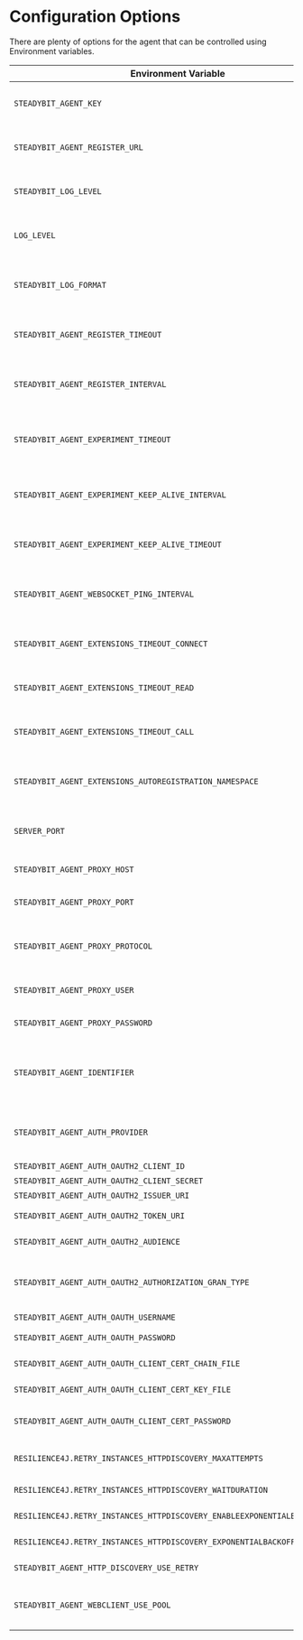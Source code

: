 # Configuration Options

There are plenty of options for the agent that can be controlled using Environment variables.

| Environment Variable                                                      | Description                                                                                                                                                |
|---------------------------------------------------------------------------|------------------------------------------------------------------------------------------------------------------------------------------------------------|
| `STEADYBIT_AGENT_KEY`                                                     | <p>The API key the agent uses<br><strong>Example:</strong> <code>foobar</code></p>                                                                         |
| `STEADYBIT_AGENT_REGISTER_URL`                                            | <p>The baseUrl where the agent registers.<br><strong>Default:</strong> <code>https://platform.steadybit.com</code></p>                                     |
| `STEADYBIT_LOG_LEVEL`                                                     | <p>Sets the loglevel for the com.steadybit logger<br><strong>Default:</strong> <code>INFO</code></p>                                                       |
| `LOG_LEVEL`                                                               | <p>Sets the loglevel for the root logger<br><strong>Default:</strong> <code>INFO</code></p>                                                                |
| `STEADYBIT_LOG_FORMAT`                                                    | <p>Sets the log format for the console logger (<code>json</code> or <code>text</code>)<br><strong>Default:</strong> <code>text</code></p>                  |
| `STEADYBIT_AGENT_REGISTER_TIMEOUT`                                        | <p>Timeout for the registration request.<br><strong>Default:</strong> <code>5s</code></p>                                                                  |
| `STEADYBIT_AGENT_REGISTER_INTERVAL`                                       | <p>The interval how often the agent registers at the platform.<br><strong>Default:</strong> <code>5s</code></p>                                            |
| `STEADYBIT_AGENT_EXPERIMENT_TIMEOUT`                                      | <p>Timeout for the request to connect to an experiment.<br><strong>Default:</strong> <code>5s</code></p>                                                   |
| `STEADYBIT_AGENT_EXPERIMENT_KEEP_ALIVE_INTERVAL`                          | <p>Interval how often a keep alive is sent during an experiment.<br><strong>Default:</strong> <code>2s</code></p>                                          |
| `STEADYBIT_AGENT_EXPERIMENT_KEEP_ALIVE_TIMEOUT`                           | <p>Timeout for a keep alive during an experiment<br><strong>Default:</strong> <code>10s</code></p>                                                         |
| `STEADYBIT_AGENT_WEBSOCKET_PING_INTERVAL`                                 | <p>Interval in seconds of the heartbeat for the websocket connection <br><strong>Default</strong>: <code>4s</code></p>                                     |
| `STEADYBIT_AGENT_EXTENSIONS_TIMEOUT_CONNECT`                              | <p>Connect timeout for extension communication<br><strong>Default</strong>: <code>10s</code></p>                                                           |
| `STEADYBIT_AGENT_EXTENSIONS_TIMEOUT_READ`                                 | <p>Read timeout for extension communication<br><strong>Default</strong>: <code>30s</code></p>                                                              |
| `STEADYBIT_AGENT_EXTENSIONS_TIMEOUT_CALL`                                 | <p>Call timeout for extension communication<br><strong>Default</strong>: <code>30s</code></p>                                                              |
| `STEADYBIT_AGENT_EXTENSIONS_AUTOREGISTRATION_NAMESPACE`                   | <p>Filter extension auto registration in Kubernetes to a given namespace.<br><strong>Default</strong>: <code>null</code></p>                               |
| `SERVER_PORT`                                                             | <p>HTTP endpoint port<br><strong>Default:</strong> <code>42899</code></p>                                                                                  |
| `STEADYBIT_AGENT_PROXY_HOST`                                              | <p>Hostname of a proxy to access Steadybit platform<br></p>                                                                                                |
| `STEADYBIT_AGENT_PROXY_PORT`                                              | <p>Port of a proxy to access Steadybit platform<br></p>                                                                                                    |
| `STEADYBIT_AGENT_PROXY_PROTOCOL`                                          | <p>Protocol of a proxy to access Steadybit platform<br>Valid values: HTTP, SOCKS4, SOCKS5<br><strong>Default:</strong> <code>http</code></p>               |
| `STEADYBIT_AGENT_PROXY_USER`                                              | <p>Username of a proxy to access Steadybit platform<br></p>                                                                                                |
| `STEADYBIT_AGENT_PROXY_PASSWORD`                                          | <p>Password of a proxy to access Steadybit platform<br></p>                                                                                                |
| `STEADYBIT_AGENT_IDENTIFIER`                                              | <p>The identifier which will be used to register the agent at the platform<br><strong>Default:</strong> The agent will use the hostname as identifier</p>  |
| `STEADYBIT_AGENT_AUTH_PROVIDER`                                           | <p>The auth mechanism to use - <code>OAUTH2</code> or <code>AGENT-KEY</code></p><p><strong>Default:</strong> <code>AGENT-KEY</code></p>                    |
| `STEADYBIT_AGENT_AUTH_OAUTH2_CLIENT_ID`                                   | The public identifier of your OAuth 2.0 Client                                                                                                             |
| `STEADYBIT_AGENT_AUTH_OAUTH2_CLIENT_SECRET`                               | The client secret                                                                                                                                          |
| `STEADYBIT_AGENT_AUTH_OAUTH2_ISSUER_URI`                                  | The issuer uri of the identity provider                                                                                                                    |
| `STEADYBIT_AGENT_AUTH_OAUTH2_TOKEN_URI`                                   | The token uri of the identity provider to directly specify the URL to retrieve the access tokens from                                                      |
| `STEADYBIT_AGENT_AUTH_OAUTH2_AUDIENCE`                                    | Optional - Some provider needs the audience parameter to authenticate the client.                                                                          |
| `STEADYBIT_AGENT_AUTH_OAUTH2_AUTHORIZATION_GRAN_TYPE`                     | <p>The grant type to use either <code>client_credentials</code> or <code>password</code>.<br><strong>Default:</strong> <code>client_credentials</code></p> |
| `STEADYBIT_AGENT_AUTH_OAUTH_USERNAME`                                     | The username to use for the username flow                                                                                                                  |
| `STEADYBIT_AGENT_AUTH_OAUTH_PASSWORD`                                     | The username to use when using the password flow                                                                                                           |
| `STEADYBIT_AGENT_AUTH_OAUTH_CLIENT_CERT_CHAIN_FILE`                       | Optional - the x.509 client certificate to use for mutual TLS with the identity provider.                                                                  |
| `STEADYBIT_AGENT_AUTH_OAUTH_CLIENT_CERT_KEY_FILE`                         | Optional - the PKCS#8 encoded private key to use for mutual TLS with the identity provider                                                                 |
| `STEADYBIT_AGENT_AUTH_OAUTH_CLIENT_CERT_PASSWORD`                         | Optional - Password for the the PKCS#8 encoded private key to use for mutual TLS with the identity provider                                                |
| `RESILIENCE4J.RETRY_INSTANCES_HTTPDISCOVERY_MAXATTEMPTS`                  | Optional - Resilience4j: The maximum number of attempts (including the initial call as the first attempt) for DiscoveryKit resources                       |
| `RESILIENCE4J.RETRY_INSTANCES_HTTPDISCOVERY_WAITDURATION`                 | Optional - Resilience4j: A fixed wait duration between retry attempts for DiscoveryKit resources                                                           |
| `RESILIENCE4J.RETRY_INSTANCES_HTTPDISCOVERY_ENABLEEXPONENTIALBACKOFF`     | Optional - Resilience4j: Enable or disable exponential backoff for DiscoveryKit resources                                                                  |
| `RESILIENCE4J.RETRY_INSTANCES_HTTPDISCOVERY_EXPONENTIALBACKOFFMULTIPLIER` | Optional - Resilience4j: The multiplier for exponential backoff for DiscoveryKit resources                                                                 |
| `STEADYBIT_AGENT_HTTP_DISCOVERY_USE_RETRY`                                | Optional - Resilience4j: Enable/Disable the retry mechanism. Default is true / enabled                                                                     |
| `STEADYBIT_AGENT_WEBCLIENT_USE_POOL`                                      | Optional - Be able to disable the netty connection pooling by setting environment variable STEADYBIT_AGENT_WEBCLIENT_USE_POOL=false. Default is true.      |
